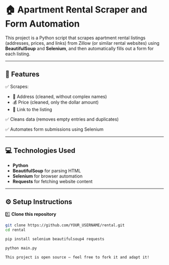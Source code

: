# 🏠 Apartment Rental Scraper and Form Automation

This project is a Python script that scrapes apartment rental listings (addresses, prices, and links) from Zillow (or similar rental websites) using **BeautifulSoup** and **Selenium**, and then automatically fills out a form for each listing.

---

## 🚀 Features

✅ Scrapes:
- 📍 Address (cleaned, without complex names)
- 💰 Price (cleaned, only the dollar amount)
- 🔗 Link to the listing

✅ Cleans data (removes empty entries and duplicates)

✅ Automates form submissions using Selenium

---

## 💻 Technologies Used

- **Python**
- **BeautifulSoup** for parsing HTML
- **Selenium** for browser automation
- **Requests** for fetching website content

---

## ⚙️ Setup Instructions

1️⃣ **Clone this repository**

```bash
git clone https://github.com/YOUR_USERNAME/rental.git
cd rental

pip install selenium beautifulsoup4 requests

python main.py

This project is open source — feel free to fork it and adapt it!


